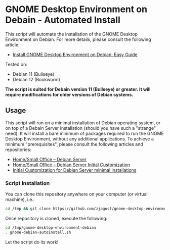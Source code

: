 # GNOME Desktop Environment on Debain - Automated Install
This script will automate the installation of the GNOME Desktop Environment on Debian. For more details, please consult the following article:

* [Install GNOME Desktop Environment on Debian: Easy Guide](https://zacks.eu/install-gnome-desktop-environment-on-debian-easy-guide)

Tested on:

* Debian 11 (Bullseye)
* Debian 12 (Bookworm)

**The script is suited for Debain version 11 (Bullseye) or greater. It will require modifications for older versions of Debian systems.**

## Usage
This script will run on a minimal installation of Debian operating system, or on top of a Debain Server installation (should you have such a "strange" need). It will install a bare minimum of packages required to run the GNOME Desktop Environment, without any additional applications. To achieve a minimum "prerequisites", please consult the following articles and repositories:

* [Home/Small Office – Debian Server](https://zacks.eu/home-small-office-debian-server/)
* [Home/Small Office – Debian Server Initial Customization](https://zacks.eu/debian-server-initial-customization/)
* [Initial Customization for Debian Server minimal installations](https://github.com/zjagust/debian-server-initial-customization)

### Script Installation
You can clone this repository anywhere on your computer (or virtual machine), i.e.:

```bash
cd /tmp && git clone https://github.com/zjagust/gnome-desktop-environment-debian.git
```

Once repository is cloned, execute the following:

```bash
cd /tmp/gnome-desktop-environment-debian
. gnome-debian-autoinstall.sh
```

Let the script do its work!